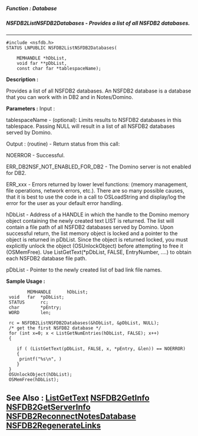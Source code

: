 ##### Function : Database
##### NSFDB2ListNSFDB2Databases - Provides a list of all NSFDB2 databases.  
---
```
#include <nsfdb.h>
STATUS LNPUBLIC NSFDB2ListNSFDB2Databases(

	MEMHANDLE *hDbList,
	void far **pDbList,
	const char far *tablespaceName);
```
**Description :**

Provides a list of all NSFDB2 databases.  An NSFDB2 database is a database that 
you can work with in DB2 and in Notes/Domino.

**Parameters :**
Input :

tablespaceName  -  (optional):   Limits results to NSFDB2 databases in this tablespace.  Passing NULL will result in a list of all NSFDB2 databases served by Domino.

Output :
(routine)  -  Return status from this call: 

NOERROR - Successful.

ERR_DB2NSF_NOT_ENABLED_FOR_DB2 - The Domino server is not enabled for DB2.

ERR_xxx - Errors returned by lower level functions: (memory management, file operations, network errors, etc.).  There are so many possible causes, that it is best to use the code in a call to OSLoadString and display/log the error for the user as your default error handling.


hDbList  -  Address of a HANDLE in which the handle to the Domino memory object containing the newly created text LIST is returned.   The list will contain a file path of all NSFDB2 databases served by Domino.  Upon successful return, the list memory object is locked and a pointer to the object is returned in pDbList.  Since the object is returned locked, you must explicitly unlock the object (OSUnlockObject) before attempting to free it (OSMemFree). 
Use ListGetText(*pDbList, FALSE, EntryNumber, ....) to obtain each NSFDB2 database file path.

pDbList  -  Pointer to the newly created list of bad link file names.


**Sample Usage :**
```
        MEMHANDLE      hDbList;
 void   far  *pDbList;
 STATUS      rc;
 char        *pEntry;
 WORD        len;

 rc = NSFDB2ListNSFDB2Databases(&hDbList, &pDbList, NULL);
 /* get the first NSFDB2 database */
 for (int x=0; x < ListGetNumEntries(hDbList, FALSE); x++)
 {

	if ( (ListGetText(pDbList, FALSE, x, *pEntry, &len)) == NOERROR)
	{
	 printf("%s\n", )
	}
 }
 OSUnlockObject(hDbList);
 OSMemFree(hDbList);
```
**See Also :**
[ListGetText](/domino-c-api-docs/reference/Func/ListGetText)
[NSFDB2GetInfo](/domino-c-api-docs/reference/Func/NSFDB2GetInfo)
[NSFDB2GetServerInfo](/domino-c-api-docs/reference/Func/NSFDB2GetServerInfo)
[NSFDB2ReconnectNotesDatabase](/domino-c-api-docs/reference/Func/NSFDB2ReconnectNotesDatabase)
[NSFDB2RegenerateLinks](/domino-c-api-docs/reference/Func/NSFDB2RegenerateLinks)
---
